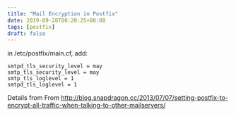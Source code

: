 ```yaml
---
title: "Mail Encryption in Postfix"
date: 2019-09-28T00:20:25+08:00
tags: [postfix]
draft: false
---
```


in /etc/postfix/main.cf, add:

```
smtpd_tls_security_level = may
smtp_tls_security_level = may
smtp_tls_loglevel = 1
smtpd_tls_loglevel = 1
```
Details from From http://blog.snapdragon.cc/2013/07/07/setting-postfix-to-encrypt-all-traffic-when-talking-to-other-mailservers/
